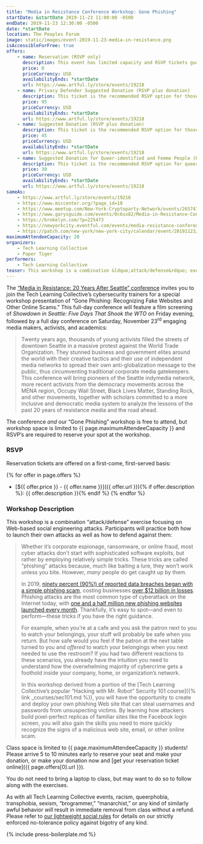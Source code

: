 ```yaml
---
title: "Media in Resistance Conference Workshop: Gone Phishing"
startDate: &startDate 2019-11-23 11:00:00 -0500
endDate: 2019-11-23 12:30:00 -0500
date: *startDate
location: The Peoples Forum
image: static/images/event-2019-11-23-media-in-resistance.png
isAccessibleForFree: true
offers:
    - name: Reservation (RSVP only)
      description: This event has limited capacity and RSVP tickets guarantee your spot. This ticket is only an RSVP, omitting your optional donation to support our advocacy efforts in support of online privacy and digital security literacy in underserved communities.
      price: 0
      priceCurrency: USD
      availabilityEnds: *startDate
      url: https://www.artful.ly/store/events/19218
    - name: Privacy Defender Suggested Donation (RSVP plus donation)
      description: This ticket is the recommended RSVP option for those who have financial resources or are attending the workshop with the backing of their employer. This ticket type guarntees your spot at the workshop and offers your donation in support of our advocacy efforts to strengthen online privacy and digital security literacy in underserved communities.
      price: 95
      priceCurrency: USD
      availabilityEnds: *startDate
      url: https://www.artful.ly/store/events/19218
    - name: Suggested Donation (RSVP plus donation)
      description: This ticket is the recommended RSVP option for those who can afford to support our efforts to strengthen online privacy and digital security literacy in underserved communities. This ticket type guarantees your spot at the workshop and makes it possible for us to offer reduced-price tickets for our events.
      price: 45
      priceCurrency: USD
      availabilityEnds: *startDate
      url: https://www.artful.ly/store/events/19218
    - name: Suggested Donation for Queer-identified and Femme People (RSVP plus donation)
      description: This ticket is the recommended RSVP option for queer-identified and femme people or others who face systemic obstacles in society at large and in the cybersecurity industry especially but can still afford to lend their support to our efforts strengthening online privacy and digital security literacy in underserved communities. This ticket type guarantees your spot at the workshop.
      price: 30
      priceCurrency: USD
      availabilityEnds: *startDate
      url: https://www.artful.ly/store/events/19218
sameAs:
    - https://www.artful.ly/store/events/19218
    - https://www.miccenter.org/?page_id=18
    - https://www.meetup.com/New-York-Cryptoparty-Network/events/265747555/
    - https://www.garysguide.com/events/0c6sx82/Media-in-Resistance-Conference-Workshop-Gone-Phishing
    - https://brokelyn.com/?p=225473
    - https://newyorkcity.eventful.com/events/media-resistance-conference-workshop-gone-phishi-/E0-001-131721065-9
    - https://patch.com/new-york/new-york-city/calendar/event/20191123/673664/media-in-resistance-conference-workshop-gone-phishing
maximumAttendeeCapacity: 20
organizers:
    - Tech Learning Collective
    - Paper Tiger
performers:
    - Tech Learning Collective
teaser: This workshop is a combination &ldquo;attack/defense&rdquo; exercise focusing on Web-based social engineering attacks. Participants will practice both how to launch their own attacks as well as how to defend against them.
---
```


The [&ldquo;Media in Resistance: 20 Years After Seattle&rdquo; conference](https://www.miccenter.org/?page_id=18) invites you to join the Tech Learning Collective&rsquo;s cybersecurity trainers for a special workshop presentation of &ldquo;Gone Phishing: Recognizing Fake Websites and Other Online Scams.&rdquo; This full-day conference will feature a film screening of <cite>Showdown in Seattle: Five Days That Shook the WTO</cite> on Friday evening, followed by a full day conference on Saturday, November 23<sup>rd</sup> engaging media makers, activists, and academics:

> Twenty years ago, thousands of young activists filled the streets of downtown Seattle in a massive protest against the World Trade Organization. They stunned business and government elites around the world with their creative tactics and their use of independent media networks to spread their own anti-globalization message to the public, thus circumventing traditional corporate media gatekeepers. This conference will bring pioneers of the Seattle indymedia network, more recent activists from the democracy movements across the MENA region, Occupy Wall Street, Black Lives Matter, Standing Rock, and other movements, together with scholars committed to a more inclusive and democratic media system to analyze the lessons of the past 20 years of resistance media and the road ahead.

The conference *and* our &ldquo;Gone Phishing&rdquo; workshop is free to attend, but workshop space is limited to {{ page.maximumAttendeeCapacity }} and RSVP&rsquo;s are required to reserve your spot at the workshop.

### RSVP

Reservation tickets are offered on a first-come, first-served basis:

{% for offer in page.offers %}
* [${{ offer.price }} - {{ offer.name }}]({{ offer.url }}){% if offer.description %}: {{ offer.description }}{% endif %}
{% endfor %}

### Workshop Description

This workshop is a combination &ldquo;attack/defense&rdquo; exercise focusing on Web-based social engineering attacks. Participants will practice both how to launch their own attacks as well as how to defend against them:

> Whether it&rsquo;s corporate espionage, ransomware, or online fraud, most cyber attacks don&rsquo;t start with sophisticated software exploits, but rather by employing relatively simple tricks. These tricks are called &ldquo;phishing&rdquo; attacks because, much like baiting a lure, they won&rsquo;t work unless you bite. However, <em>many</em> people do get caught up by them.
>
> In 2019, [ninety percent (90%!) of reported data breaches began with a simple phishing scam](https://retruster.com/blog/2019-phishing-and-email-fraud-statistics.html), costing businesses [over $12 billion in losses](https://retruster.com/blog/2019-phishing-and-email-fraud-statistics.html). Phishing attacks are the most common type of cyberattack on the Internet today, with [one and a half million new phishing websites launched every month](https://www.webroot.com/us/en/about/press-room/releases/nearly-15-million-new-phishing-sites). Thankfully, it&rsquo;s easy to spot—and even to perform—these tricks if you have the right guidance.
>
> For example, when you&rsquo;re at a cafe and you ask the patron next to you to watch your belongings, your stuff will probably be safe when you return. But how safe would you feel if the patron at the next table turned to you and *offered* to watch your belongings when you next needed to use the restroom? If you had two different reactions to these scenarios, you already have the intuition you need to understand how the overwhelming majority of cybercrime gets a foothold inside your company, home, or organization&rsquo;s network.
>
> In this workshop derived from a portion of the [Tech Learning Collective&rsquo;s popular &ldquo;Hacking with Mr. Robot&rdquo; Security 101 course]({% link _courses/sec101.md %}), you will have the opportunity to create and deploy your own phishing Web site that can steal usernames and passwords from unsuspecting victims. By learning how attackers build pixel-perfect replicas of familiar sites like the Facebook login screen, you will also gain the skills you need to more quickly recognize the signs of a malicious web site, email, or other online scam.

Class space is limited to {{ page.maximumAttendeeCapacity }} students! Please arrive 5 to 10 minutes early to reserve your seat and make your donation, or make your donation now and [get your reservation ticket online]({{ page.offers[0].url }}).

You do not need to bring a laptop to class, but may want to do so to follow along with the exercises.

As with all Tech Learning Collective events, racism, queerphobia, transphobia, sexism, &ldquo;brogrammer,&rdquo; &ldquo;manarchist,&rdquo; or any kind of similarly awful behavior *will* result in immediate removal from class without a refund. Please refer to [our lightweight social rules](https://github.com/AnarchoTechNYC/meta/wiki/Social-rules) for details on our strictly enforced no-tolerance policy against bigotry of any kind.

{% include press-boilerplate.md %}
